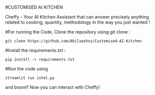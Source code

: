 #CUSTOMISED AI KITCHEN

Cheffy - Your AI Kitchen Assistant that can answer precisely anything related to cooking, quantity, methodology in the way you just wanted ! 


#For running the Code, Clone the repository using git clone : 

```git clone https://github.com/Abilaashss/Customised-AI-Kitchen```


#Install the requirements.txt :

```pip install -r requirements.txt```

#Run the code using 

```streamlit run intel.py```

and boom!! Now you can interact with Cheffy!

